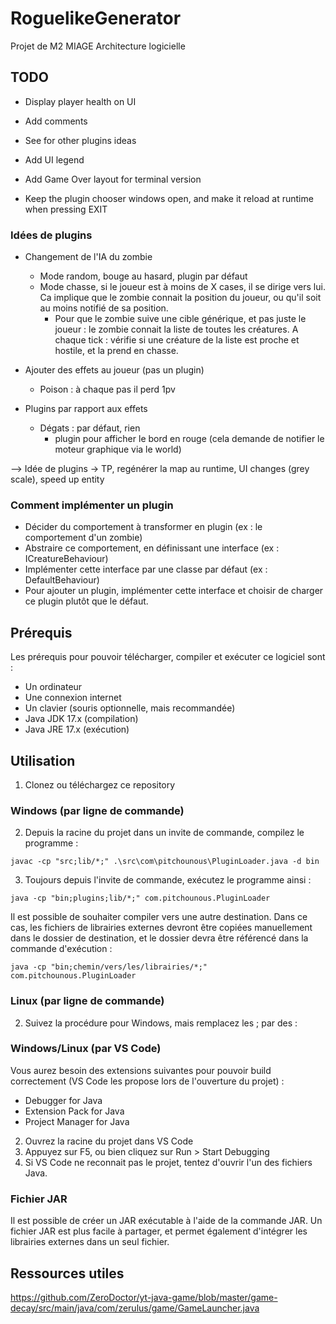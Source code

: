 # RoguelikeGenerator
Projet de M2 MIAGE Architecture logicielle

## TODO

- Display player health on UI

- Add comments

- See for other plugins ideas

- Add UI legend

- Add Game Over layout for terminal version

- Keep the plugin chooser windows open, and make it reload at runtime when pressing EXIT


### Idées de plugins
- Changement de l'IA du zombie
    - Mode random, bouge au hasard, plugin par défaut
    - Mode chasse, si le joueur est à moins de X cases, il se dirige vers lui. Ca implique que le zombie connait la position du joueur, ou qu'il soit au moins notifié de sa position.
        - Pour que le zombie suive une cible générique, et pas juste le joueur : le zombie connait  la liste de toutes les créatures. A chaque tick : vérifie si une créature de la liste est proche et hostile, et la prend en chasse.
- Ajouter des effets au joueur (pas un plugin)
    - Poison : à chaque pas il perd 1pv

- Plugins par rapport aux effets
    - Dégats : par défaut, rien
        - plugin pour afficher le bord en rouge (cela demande de notifier le moteur graphique via le world)

--> Idée de plugins
   -> TP, regénérer la map au runtime, UI changes (grey scale), speed up entity

### Comment implémenter un plugin
- Décider du comportement à transformer en plugin (ex : le comportement d'un zombie)
- Abstraire ce comportement, en définissant une interface (ex : ICreatureBehaviour)
- Implémenter cette interface par une classe par défaut (ex : DefaultBehaviour)
- Pour ajouter un plugin, implémenter cette interface et choisir de charger ce plugin plutôt que le défaut.

## Prérequis
Les prérequis pour pouvoir télécharger, compiler et exécuter ce logiciel sont :
- Un ordinateur
- Une connexion internet
- Un clavier (souris optionnelle, mais recommandée)
- Java JDK 17.x (compilation)
- Java JRE 17.x (exécution)

## Utilisation
1. Clonez ou téléchargez ce repository
### Windows (par ligne de commande)
2. Depuis la racine du projet dans un invite de commande, compilez le programme :

`javac -cp "src;lib/*;" .\src\com\pitchounous\PluginLoader.java -d bin`

3. Toujours depuis l'invite de commande, exécutez le programme ainsi :

`java -cp "bin;plugins;lib/*;" com.pitchounous.PluginLoader`

Il est possible de souhaiter compiler vers une autre destination. Dans ce cas, les fichiers de librairies externes devront être copiées manuellement dans le dossier de destination, et le dossier devra être référencé dans la commande d'exécution :

`java -cp "bin;chemin/vers/les/librairies/*;" com.pitchounous.PluginLoader`

### Linux (par ligne de commande)
2. Suivez la procédure pour Windows, mais remplacez les ; par des :

### Windows/Linux (par VS Code)
Vous aurez besoin des extensions suivantes pour pouvoir build correctement (VS Code les propose lors de l'ouverture du projet) :
- Debugger for Java
- Extension Pack for Java
- Project Manager for Java
2. Ouvrez la racine du projet dans VS Code
3. Appuyez sur F5, ou bien cliquez sur Run > Start Debugging
4. Si VS Code ne reconnait pas le projet, tentez d'ouvrir l'un des fichiers Java.

### Fichier JAR
Il est possible de créer un JAR exécutable à l'aide de la commande JAR. Un fichier JAR est plus facile à partager, et permet également d'intégrer les librairies externes dans un seul fichier.

## Ressources utiles

https://github.com/ZeroDoctor/yt-java-game/blob/master/game-decay/src/main/java/com/zerulus/game/GameLauncher.java
